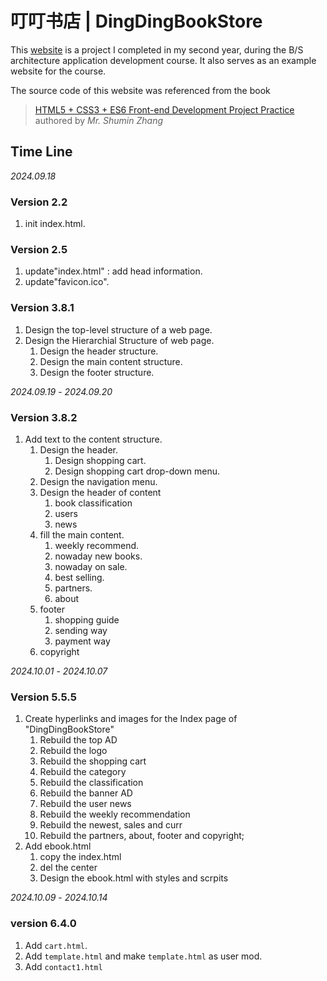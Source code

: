 # 叮叮书店 | DingDingBookStore
This [website](https://baozhuhan.github.io/DingDingBookStore/) is a project I completed in my second year, during the B/S architecture application development course. It also serves as an example website for the course. 

The source code of this website was referenced from the book
> [HTML5 + CSS3 + ES6 Front-end Development Project Practice](http://www.tup.tsinghua.edu.cn/bookscenter/book_09381201.html)<br>
> authored by *Mr. Shumin Zhang*

## Time Line

*2024.09.18*

### Version 2.2
1. init index.html.

### Version 2.5
1. update"index.html" : add head information.
2. update"favicon.ico".

### Version 3.8.1
1. Design the top-level structure of a web page.
2. Design the Hierarchial Structure of web page.
    1. Design the header structure.
    2. Design the main content structure.
    3. Design the footer structure.

*2024.09.19* - *2024.09.20*

### Version 3.8.2
1. Add text to the content structure.
    1. Design the header.
        1. Design shopping cart.
        2. Design shopping cart drop-down menu.
    2. Design the navigation menu.
    3. Design the header of content
        1. book classification
        2. users
        3. news
    4. fill the main content.
        1. weekly recommend.
        2. nowaday new books.
        3. nowaday on sale.
        4. best selling.
        5. partners.
        6. about
    5. footer
        1. shopping guide
        2. sending way
        3. payment way
    6. copyright

*2024.10.01* - *2024.10.07*
### Version 5.5.5
1. Create hyperlinks and images for the Index page of "DingDingBookStore"
    1. Rebuild the top AD
    2. Rebuild the logo
    3. Rebuild the shopping cart
    4. Rebuild the category
    5. Rebuild the classification
    6. Rebuild the banner AD
    7. Rebuild the user news
    8. Rebuild the weekly recommendation
    9. Rebuild the newest, sales and curr
    10. Rebuild the partners, about, footer and copyright;
2. Add ebook.html
    1. copy the index.html
    2. del the center
    3. Design the ebook.html with styles and scrpits

*2024.10.09* - *2024.10.14*

### version 6.4.0

1. Add ``cart.html``.
2. Add ``template.html`` and make ``template.html`` as user mod.
3. Add ``contact1.html``